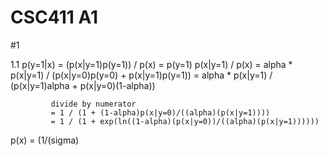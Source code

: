 CSC411 A1
============

#1

1.1 p(y=1|x) = (p(x|y=1)p(y=1)) / p(x)
             = p(y=1) p(x|y=1) / p(x)
             = alpha * p(x|y=1) / (p(x|y=0)p(y=0) + p(x|y=1)p(y=1))
             = alpha * p(x|y=1) / (p(x|y=1)alpha + p(x|y=0)(1-alpha))

             divide by numerator
             = 1 / (1 + (1-alpha)p(x|y=0)/((alpha)(p(x|y=1))))
             = 1 / (1 + exp(ln((1-alpha)(p(x|y=0))/((alpha)(p(x|y=1))))))

p(x) = (1/(sigma)